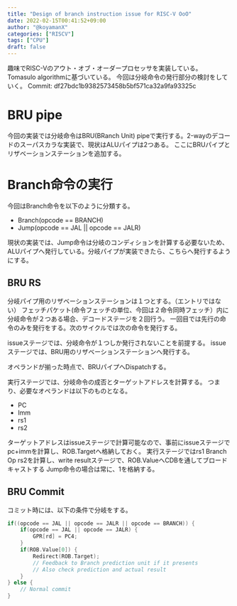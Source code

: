 ```yaml
---
title: "Design of branch instruction issue for RISC-V OoO"
date: 2022-02-15T00:41:52+09:00
author: "@koyamanX"
categories: ["RISCV"]
tags: ["CPU"]
draft: false
---
```


趣味でRISC-Vのアウト・オブ・オーダープロセッサを実装している。
Tomasulo algorithmに基づいている。
今回は分岐命令の発行部分の検討をしていく。
Commit: df27bdc1b9382573458b5bf571ca32a9fa93325c
<!--more-->

# BRU pipe
今回の実装では分岐命令はBRU(BRanch Unit) pipeで実行する。2-wayのデコードのスーパスカラな実装で、現状はALUパイプは2つある。
ここにBRUパイプとリザベーションステーションを追加する。

# Branch命令の実行
今回はBranch命令を以下のように分類する。

- Branch(opcode == BRANCH)
- Jump(opcode == JAL || opcode == JALR)

現状の実装では、Jump命令は分岐のコンディションを計算する必要ないため、ALUパイプへ発行している。分岐パイプが実装できたら、こちらへ発行するようにする。


## BRU RS
分岐パイプ用のリザベーションステーションは１つとする。（エントリではない）
フェッチパケット(命令フェッチの単位、今回は２命令同時フェッチ）内に分岐命令が２つある場合、デコードステージを２回行う。
一回目では先行の命令のみを発行をする。次のサイクルでは次の命令を発行する。

issueステージでは、分岐命令が１つしか発行されないことを前提する。
issueステージでは、BRU用のリザベーションステーションへ発行する。

オペランドが揃った時点で、BRUパイプへDispatchする。

実行ステージでは、分岐命令の成否とターゲットアドレスを計算する。
つまり、必要なオペランドは以下のものとなる。

- PC
- Imm
- rs1
- rs2

ターゲットアドレスはissueステージで計算可能なので、事前にissueステージでpc+immを計算し、ROB.Targetへ格納しておく。
実行ステージではrs1 Branch Op rs2を計算し、write resultステージで、ROB.ValueへCDBを通してブロードキャストする
Jump命令の場合は常に、1を格納する。


## BRU Commit
コミット時には、以下の条件で分岐をする。

```c
if((opcode == JAL || opcode == JALR || opcode == BRANCH)) {
	if(opcode == JAL || opcode == JALR) {
		GPR[rd] = PC4;
	}
	if(ROB.Value[0]) {
		Redirect(ROB.Target);
		// Feedback to Branch prediction unit if it presents
		// Also check prediction and actual result
	}
} else {
	// Normal commit
}
```


